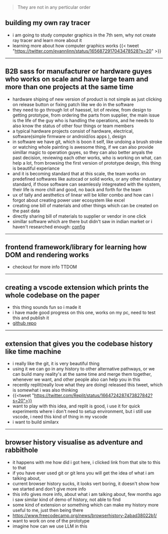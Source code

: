 
> They are not in any perticular order
## building my own  ray tracer 
 - i am going to study computer graphics in the 7th sem, why not create ray tracer and learn more about it
 - learning more about how computer graphics works 
{{< tweet "https://twitter.com/evannlinn/status/1656872917043478528?s=20" >}}

---

## B2B sass for manufacturer or hardware guyes who works on scale and have large team and more than one projects at the same time
 - hardware shiping of new version of product is not simple as just clicking on release button or fixing patch like we do in the software
 - they need to go through lot of haessel, lot of review, from design to getting prototype, from ordering the parts from supplier, the main issue is the life of the guy who is handling the operations, and he needs to also know the status of other four things or team members
 - a typical hardware projects consist of hardware, electrical, software(simple firmware or android/ios apps ), design
 - in software we have git, which is boon it self, like undoing a brush stroke or watching whole painting is awesome thing, if we can also provide simillar magic to operation guyes, so they can also better anyals the past decision, reviewing each other works, who is working on what, can help a lot, from browsing the first version of prototype design, this thing is beautiful experiance
 - and it is becoming standard that at this scale, the team works on predefined softwares like autocad or solid works, or any other industary standard, if those software can seamlessly integreated with the system, their life is more chill and good, no back and forth for the team
 - ux of tally and aesthetics of linear will be killer combo and how can i forgot about creating power user ecosystem like excel
 - creating one bill of materials and other things which can be created on the past data
- directly sharing bill of materials to supplier or vendor in one click
- simillar software which are there but didn't saw in indian market or i haven't researched  enough: [config](https://config.com/)

---
## frontend framework/library for learning how DOM and rendering works
- checkout for more info TTDOM

---
## creating a vscode extension which prints the whole codebase on the paper
- this thing sounds fun so i made it
- i have made good progress on this one, works on my pc, need to test this and publish it
- [github repo](https://github.com/KMJ-007/codespitter)

---
## extension that gives you the codebase history like time machine
- i really like the git, it is very beautiful thing
- using it we can go in any history to other alternative pathways, or we can build many reality's at the same time and merge them together, whenever we want, and other people also can help you in this
- recently replit(really love what they are doing) released this tweet, which is somewhat i was also thinking
- {{<tweet "https://twitter.com/Replit/status/1664724287473827842?s=20">}}
- want to play with this idea, and replit is good, i use it for quick experiments where i don't need to setup environment, but i still use vscode, i need this kind of thing in my vscode
- i want to build similarx

---
## browser history visualise as adventure and rabbithole
- it happens with me how did i got here, i clicked link from that site to this to that
- if you have ever used git or git lens you will get the idea of what i am talking about, 
- current browser history sucks, it looks vert boring, it doesn't show how we started and don't give more info
- this info gives more info, about what i am talking about, few months ago i saw similar kind of demo of history, not able to find
- some kind of extension or something which can make my history more useful to me, just then being there
- https://www.freecodecamp.org/news/browserhistory-2abad38022b1/
- want to work on one of the prototype
- imagine how can we use LLM in this